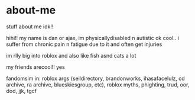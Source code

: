 # about-me
stuff about me idk!!

hihi!! my name is dan or ajax, im physicallydisabled n autistic ok cool.. i suffer from chronic pain n fatigue due to it and often get injuries

im rlly big into roblox and also like fish asnd cats a lot

my friends arecool!! yes

fandomsim in: roblox args (seildirectory, brandonworks, ihasafacelulz, cd archive, ra archive, blueskiesgroup, etc), roblox myths, phighting, trud, oor, dod, jjk, tgcf
